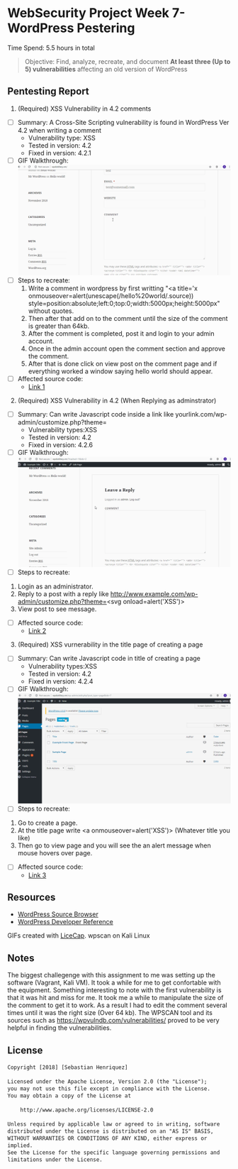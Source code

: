 # WebSecurity Project Week 7- WordPress Pestering

Time Spend: 5.5 hours in total

> Objective: Find, analyze, recreate, and document **At least three (Up to 5) vulnerabilities** affecting an old version of WordPress

## Pentesting Report

1. (Required) XSS Vulnerability in 4.2 comments 
  - [ ] Summary: A Cross-Site Scripting vulnerability is found in WordPress Ver 4.2 when writing a comment 
    - Vulnerability type: XSS
    - Tested in version: 4.2
    - Fixed in version: 4.2.1
  - [ ] GIF Walkthrough:
  ![](Vulnerability1.gif)
  - [ ] Steps to recreate:
    1. Write a comment in wordpress by first writting "<a title='x onmouseover=alert(unescape(/hello%20world/.source)) style=position:absolute;left:0;top:0;width:5000px;height:5000px" without quotes.
    2. Then after that add on to the comment until the size of the comment is greater than 64kb.
    3. After the comment is completed, post it and login to your admin account.
    4. Once in the admin account open the comment section and approve the comment.
    5. After that is done click on view post on the comment page and if everything worked a window saying hello world should appear.
  - [ ] Affected source code:
    - [Link 1](https://core.trac.wordpress.org/browser/tags/4.2/src/wp-comments-post.php)
2. (Required) XSS Vulnerability in 4.2 (When Replying as adminstrator)
  - [ ] Summary: Can write Javascript code inside a link like yourlink.com/wp-admin/customize.php?theme=
    - Vulnerability types:XSS
    - Tested in version: 4.2
    - Fixed in version: 4.2.6
  - [ ] GIF Walkthrough: 
  ![](Vulnerability2.gif)
  - [ ] Steps to recreate:
  1. Login as an administrator.
  2. Reply to a post with a reply like http://www.example.com/wp-admin/customize.php?theme=<svg onload=alert('XSS')>  
  3. View post to see message.
  - [ ] Affected source code:
    - [Link 2](https://core.trac.wordpress.org/browser/tags/4.2/src/wp-admin/customize.php)
3. (Required) XSS vurnerability in the title page of creating a page
  - [ ] Summary: Can write Javascript code in title of creating a page
    - Vulnerability types:XSS
    - Tested in version: 4.2
    - Fixed in version: 4.2.4
  - [ ] GIF Walkthrough: 
   ![](Vulnerability3.gif)
  - [ ] Steps to recreate: 
  1. Go to create a page.
  2. At the title page write  <a onmouseover=alert('XSS')> (Whatever title you like)
  3. Then go to view page and you will see the an alert message when mouse hovers over page.
  - [ ] Affected source code:
    - [Link 3](https://core.trac.wordpress.org/browser/branches/4.2/src/wp-admin/js/nav-menu.js)


## Resources

- [WordPress Source Browser](https://core.trac.wordpress.org/browser/)
- [WordPress Developer Reference](https://developer.wordpress.org/reference/)

GIFs created with [LiceCap](http://www.cockos.com/licecap/).
wpscan on Kali Linux

## Notes

The biggest challegenge with this assignment to me was setting up the software (Vagrant, Kali VM). It took a while for me to get confortable with the equipment. Something interesting to note with the first vulnerability is that it was hit and miss for me. It took me a while to manipulate the size of the comment to get it to work. As a result I had to edit the comment several times until it was the right size (Over 64 kb). The WPSCAN tool and its sources such as https://wpvulndb.com/vulnerabilities/ proved to be very helpful in finding the vulnerabilities. 

## License

    Copyright [2018] [Sebastian Henriquez]

    Licensed under the Apache License, Version 2.0 (the "License");
    you may not use this file except in compliance with the License.
    You may obtain a copy of the License at

        http://www.apache.org/licenses/LICENSE-2.0

    Unless required by applicable law or agreed to in writing, software
    distributed under the License is distributed on an "AS IS" BASIS,
    WITHOUT WARRANTIES OR CONDITIONS OF ANY KIND, either express or implied.
    See the License for the specific language governing permissions and
    limitations under the License.
